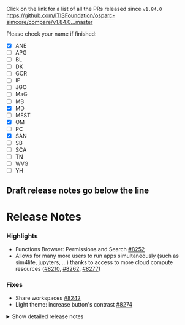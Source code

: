 Click on the link for a list of all the PRs released since `v1.84.0`
https://github.com/ITISFoundation/osparc-simcore/compare/v1.84.0...master

Please check your name if finished:
- [x] ANE
- [ ] APG
- [ ] BL
- [ ] DK
- [ ] GCR
- [ ] IP
- [ ] JGO
- [ ] MaG
- [ ] MB
- [x] MD
- [ ] MEST
- [x] OM
- [ ] PC
- [x] SAN
- [ ] SB
- [ ] SCA
- [ ] TN
- [ ] WVG
- [ ] YH

**Draft release notes go below the line**
---
# Release Notes
### Highlights

- Functions Browser: Permissions and Search [#8252](https://github.com/ITISFoundation/osparc-simcore/pull/8252)
- Allows for many more users to run apps simultaneously (such as sim4life, jupyters, ...) thanks to access to more cloud compute resources ([#8210](https://github.com/ITISFoundation/osparc-simcore/pull/8210), [#8262](https://github.com/ITISFoundation/osparc-simcore/pull/8262), [#8277](https://github.com/ITISFoundation/osparc-simcore/pull/8277))

### Fixes
- Share workspaces [#8242](https://github.com/ITISFoundation/osparc-simcore/pull/8242)
- Light theme: increase button's contrast [#8274](https://github.com/ITISFoundation/osparc-simcore/pull/8274)

<details>
<summary>Show detailed release notes</summary>

## What's Changed
* Bump actions/checkout from 4 to 5 by @dependabot[bot] in https://github.com/ITISFoundation/osparc-simcore/pull/8204
* 🐛 Fix bug when notifying users based on wrong access rights by @matusdrobuliak66 in https://github.com/ITISFoundation/osparc-simcore/pull/8207
* Add more function job filters   🎨 by @wvangeit in https://github.com/ITISFoundation/osparc-simcore/pull/8187
* ♻️ Adds feature flag check for realtime collaboration Project Document updates by @matusdrobuliak66 in https://github.com/ITISFoundation/osparc-simcore/pull/8209
* Add permission function service layer methods  🎨 by @wvangeit in https://github.com/ITISFoundation/osparc-simcore/pull/8211
* ✨ [Frontend] RTC: Support for adding nodes by @odeimaiz in https://github.com/ITISFoundation/osparc-simcore/pull/8196
* ♻️ Shorten traefik config placeholder svc name by @YuryHrytsuk in https://github.com/ITISFoundation/osparc-simcore/pull/8217
* Add search and sort fields to list_functions   🎨 by @wvangeit in https://github.com/ITISFoundation/osparc-simcore/pull/8218
* 🎨 Make POSTGRES_MINSIZE and POSTGRES_MAXSIZE configurable by @mrnicegyu11 in https://github.com/ITISFoundation/osparc-simcore/pull/8199
* 🐛Fixes webserver integration tests by @sanderegg in https://github.com/ITISFoundation/osparc-simcore/pull/8221
* ✨👽️🗃️ Introduce api-server endpoint for deleting solver job assets (s3-data) by @bisgaard-itis in https://github.com/ITISFoundation/osparc-simcore/pull/8203
* 🎨When a docker pulling is retried, output a warning by @sanderegg in https://github.com/ITISFoundation/osparc-simcore/pull/8223
* 🎨Ensure all DB clients have a sensible name by @sanderegg in https://github.com/ITISFoundation/osparc-simcore/pull/8220
* 🐛 Fix issue with agent and volume permissions when backing up by @GitHK in https://github.com/ITISFoundation/osparc-simcore/pull/8214
* 🐛 [Frontend] Fix: start dynamic services by @odeimaiz in https://github.com/ITISFoundation/osparc-simcore/pull/8224
* ✨ First iteration backend for support center (🗃️) by @matusdrobuliak66 in https://github.com/ITISFoundation/osparc-simcore/pull/8212
* node locking by @sanderegg in https://github.com/ITISFoundation/osparc-simcore/pull/8170
* ⬆️ Webserver node locking: missing change by @sanderegg in https://github.com/ITISFoundation/osparc-simcore/pull/8230
* ⬆️Upgrade UV to 0.8.X by @sanderegg in https://github.com/ITISFoundation/osparc-simcore/pull/8232
* 🐛Refreshing shall renew the socket by @sanderegg in https://github.com/ITISFoundation/osparc-simcore/pull/8228
* ✨ Add Function groups permissions management endpoints by @giancarloromeo in https://github.com/ITISFoundation/osparc-simcore/pull/8226
* ♻️ Refactor `job_service` and `function_job_service` in api-server before introducing celery worker by @bisgaard-itis in https://github.com/ITISFoundation/osparc-simcore/pull/8222
* ✨ Add ordering and filtering when listing Functions by @giancarloromeo in https://github.com/ITISFoundation/osparc-simcore/pull/8229
* 🎨 instrument storage and director httpx client (opentelemetry) by @mrnicegyu11 in https://github.com/ITISFoundation/osparc-simcore/pull/8234
* 🎨 Adds support for extra context in conversation updates by @matusdrobuliak66 in https://github.com/ITISFoundation/osparc-simcore/pull/8235
* 🎨Director-v0: compatible with both registries + upgraded registry to v3 by @sanderegg in https://github.com/ITISFoundation/osparc-simcore/pull/8240
* ✨ On first support message send email to fogbugz by @matusdrobuliak66 in https://github.com/ITISFoundation/osparc-simcore/pull/8238
* 🎨Director-v0: Pass headers on /manifests call to let the registry know we accept all manifest versions by @sanderegg in https://github.com/ITISFoundation/osparc-simcore/pull/8241
* ✨ [Frontend] Support center by @odeimaiz in https://github.com/ITISFoundation/osparc-simcore/pull/8216
* 🐛 [Frontend] Fix: Share workspaces by @odeimaiz in https://github.com/ITISFoundation/osparc-simcore/pull/8242
* ♻️Maintenance: remove circular dependency by @sanderegg in https://github.com/ITISFoundation/osparc-simcore/pull/8245
* 🎨 Support conversation improvement (ws notification, remove unnecessary parameters) by @matusdrobuliak66 in https://github.com/ITISFoundation/osparc-simcore/pull/8244
* ✨Simultaneous access: allow access to collaborative services by @sanderegg in https://github.com/ITISFoundation/osparc-simcore/pull/8236
* 🐛 fix `list_users_in_group` introduced in previous PR by @matusdrobuliak66 in https://github.com/ITISFoundation/osparc-simcore/pull/8249
* ♻️ add rabbitmq interface to long_running_tasks  ⚠️🚨 by @GitHK in https://github.com/ITISFoundation/osparc-simcore/pull/8198
* ✨ [Frontend] RTC: Node Lock State by @odeimaiz in https://github.com/ITISFoundation/osparc-simcore/pull/8243
* ⬆️Security update with alignment of dependencies by @sanderegg in https://github.com/ITISFoundation/osparc-simcore/pull/8247
* 🐛 fixes issue with agent not executing in correct container by @GitHK in https://github.com/ITISFoundation/osparc-simcore/pull/8256
* ✨ [Frontend] Functions Browser: Permissions and Search by @odeimaiz in https://github.com/ITISFoundation/osparc-simcore/pull/8252
* E2E: Fix classic TIP test by @sanderegg in https://github.com/ITISFoundation/osparc-simcore/pull/8259
* 🎨Send NodeUpdate when computational pipeline completes by @sanderegg in https://github.com/ITISFoundation/osparc-simcore/pull/8250
* ✨ [Frontend] Expose phone number by @odeimaiz in https://github.com/ITISFoundation/osparc-simcore/pull/8260
* 🐛 Fix PO center invitations to include correct product info and links (🚨) by @pcrespov in https://github.com/ITISFoundation/osparc-simcore/pull/8261
* 🎨Autoscaling: warm buffers: create at minimum 1 machine at a time instead of asking directly for the required number by @sanderegg in https://github.com/ITISFoundation/osparc-simcore/pull/8262
* ✨ [Frontend] Update Phone Number by @odeimaiz in https://github.com/ITISFoundation/osparc-simcore/pull/8264
* 🎨 Fixed long running tasks cleanup 🚨⚠️ by @GitHK in https://github.com/ITISFoundation/osparc-simcore/pull/8253
* ✨👽️ Add `patch registered function job` rpc endpoint in webserver by @bisgaard-itis in https://github.com/ITISFoundation/osparc-simcore/pull/8268
* 🎨 [Frontend] Functions Browser: sorting by @odeimaiz in https://github.com/ITISFoundation/osparc-simcore/pull/8267
* 🎨 introducing fogbugz client ⚠️ by @matusdrobuliak66 in https://github.com/ITISFoundation/osparc-simcore/pull/8258
* ⬆️ Update dependencies to add celery worker in api server by @bisgaard-itis in https://github.com/ITISFoundation/osparc-simcore/pull/8269
* 🐛 Fixed encoding unpicklable errors by @GitHK in https://github.com/ITISFoundation/osparc-simcore/pull/8263
* ✨ Add long running rpc interface to `dynamic-sidecar` by @GitHK in https://github.com/ITISFoundation/osparc-simcore/pull/8255
* 🎨 [Frontend] Request Account: Enhanced Phone input filed by @odeimaiz in https://github.com/ITISFoundation/osparc-simcore/pull/8270
* 🎨 [Frontend] (Too) light buttons by @odeimaiz in https://github.com/ITISFoundation/osparc-simcore/pull/8274
* 🐛 [Frontend] Fix: Release date on Service Card by @odeimaiz in https://github.com/ITISFoundation/osparc-simcore/pull/8275
* 🎨🐛Autoscaling: Allow EC2 launches in multiple AvailabilityZones ⚠️ (DevOPS) 🚨 by @sanderegg in https://github.com/ITISFoundation/osparc-simcore/pull/8210
* 🎨 [Frontend] Support Conversations: Listen to websocket by @odeimaiz in https://github.com/ITISFoundation/osparc-simcore/pull/8276
* ✨ Adds RPC interface for `containers` routes by @GitHK in https://github.com/ITISFoundation/osparc-simcore/pull/8227
* 🐛Autoscaling: ensure unstarteable warm buffer are replaced by cold instances if available by @sanderegg in https://github.com/ITISFoundation/osparc-simcore/pull/8277
* 🐛Director-v2 computational scheduler: tasks specific state combination was missing and returning UNKNOWN pipeline state by @sanderegg in https://github.com/ITISFoundation/osparc-simcore/pull/8281
* 🐛Clusters-keeper: missing quoting for newly transformed list of values by @sanderegg in https://github.com/ITISFoundation/osparc-simcore/pull/8285
* ♻️Maintenance: Add UNKOWN type to DB State Type (🗃️) by @sanderegg in https://github.com/ITISFoundation/osparc-simcore/pull/8284


**Full Changelog**: https://github.com/ITISFoundation/osparc-simcore/compare/v1.84.0...v1.85.0
**Release Issue**: https://github.com/ITISFoundation/osparc-simcore/issues/8248
</details>



